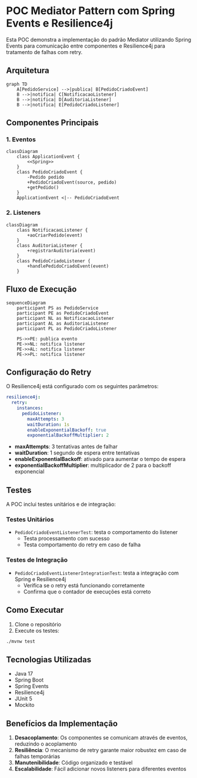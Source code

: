 # POC Mediator Pattern com Spring Events e Resilience4j

Esta POC demonstra a implementação do padrão Mediator utilizando Spring Events para comunicação entre componentes e Resilience4j para tratamento de falhas com retry.

## Arquitetura

```mermaid
graph TD
    A[PedidoService] -->|publica| B[PedidoCriadoEvent]
    B -->|notifica| C[NotificacaoListener]
    B -->|notifica| D[AuditoriaListener]
    B -->|notifica| E[PedidoCriadoListener]
```

## Componentes Principais

### 1. Eventos
```mermaid
classDiagram
    class ApplicationEvent {
        <<Spring>>
    }
    class PedidoCriadoEvent {
        -Pedido pedido
        +PedidoCriadoEvent(source, pedido)
        +getPedido()
    }
    ApplicationEvent <|-- PedidoCriadoEvent
```

### 2. Listeners
```mermaid
classDiagram
    class NotificacaoListener {
        +aoCriarPedido(event)
    }
    class AuditoriaListener {
        +registrarAuditoria(event)
    }
    class PedidoCriadoListener {
        +handlePedidoCriadoEvent(event)
    }
```

## Fluxo de Execução

```mermaid
sequenceDiagram
    participant PS as PedidoService
    participant PE as PedidoCriadoEvent
    participant NL as NotificacaoListener
    participant AL as AuditoriaListener
    participant PL as PedidoCriadoListener

    PS->>PE: publica evento
    PE->>NL: notifica listener
    PE->>AL: notifica listener
    PE->>PL: notifica listener
```

## Configuração do Retry

O Resilience4j está configurado com os seguintes parâmetros:

```yaml
resilience4j:
  retry:
    instances:
      pedidoListener:
        maxAttempts: 3
        waitDuration: 1s
        enableExponentialBackoff: true
        exponentialBackoffMultiplier: 2
```

- **maxAttempts**: 3 tentativas antes de falhar
- **waitDuration**: 1 segundo de espera entre tentativas
- **enableExponentialBackoff**: ativado para aumentar o tempo de espera
- **exponentialBackoffMultiplier**: multiplicador de 2 para o backoff exponencial

## Testes

A POC inclui testes unitários e de integração:

### Testes Unitários
- `PedidoCriadoEventListenerTest`: testa o comportamento do listener
  - Testa processamento com sucesso
  - Testa comportamento do retry em caso de falha

### Testes de Integração
- `PedidoCriadoEventListenerIntegrationTest`: testa a integração com Spring e Resilience4j
  - Verifica se o retry está funcionando corretamente
  - Confirma que o contador de execuções está correto

## Como Executar

1. Clone o repositório
2. Execute os testes:
```bash
./mvnw test
```

## Tecnologias Utilizadas

- Java 17
- Spring Boot
- Spring Events
- Resilience4j
- JUnit 5
- Mockito

## Benefícios da Implementação

1. **Desacoplamento**: Os componentes se comunicam através de eventos, reduzindo o acoplamento
2. **Resiliência**: O mecanismo de retry garante maior robustez em caso de falhas temporárias
3. **Manutenibilidade**: Código organizado e testável
4. **Escalabilidade**: Fácil adicionar novos listeners para diferentes eventos 